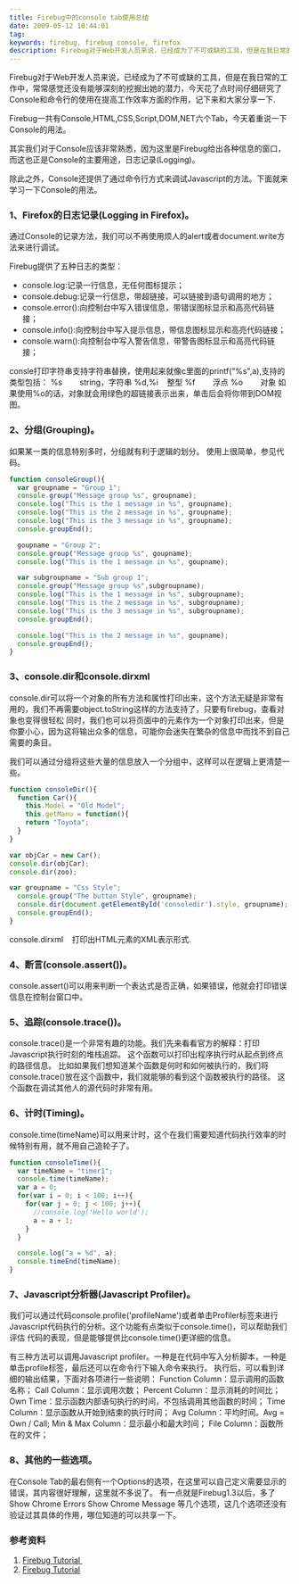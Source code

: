 ```yaml
---
title: Firebug中的console tab使用总结
date: 2009-05-12 10:44:01
tag: 
keywords: firebug, firebug console, firefox
description: Firebug对于Web开发人员来说，已经成为了不可或缺的工具，但是在我日常的工作中，常常感觉还没有能够深刻的挖掘出她的潜力，今天花了点时间仔细研究了Console和命令行的使用在提高工作效率方面的作用，记下来和大家分享一下。
---
```


Firebug对于Web开发人员来说，已经成为了不可或缺的工具，但是在我日常的工作中，常常感觉还没有能够深刻的挖掘出她的潜力，今天花了点时间仔细研究了Console和命令行的使用在提高工作效率方面的作用，记下来和大家分享一下.

Firebug一共有Console,HTML,CSS,Script,DOM,NET六个Tab，今天着重说一下Console的用法。

其实我们对于Console应该非常熟悉，因为这里是Firebug给出各种信息的窗口，而这也正是Console的主要用途，日志记录(Logging)。

除此之外，Console还提供了通过命令行方式来调试Javascript的方法。下面就来学习一下Console的用法。

### 1、Firefox的日志记录(Logging in Firefox)。
通过Console的记录方法，我们可以不再使用烦人的alert或者document.write方法来进行调试。

Firebug提供了五种日志的类型：

* console.log:记录一行信息，无任何图标提示；
* console.debug:记录一行信息，带超链接，可以链接到语句调用的地方；
* console.error():向控制台中写入错误信息，带错误图标显示和高亮代码链接；
* console.info():向控制台中写入提示信息，带信息图标显示和高亮代码链接；
* console.warn():向控制台中写入警告信息，带警告图标显示和高亮代码链接；

consle打印字符串支持字符串替换，使用起来就像c里面的printf(“%s",a),支持的类型包括：
%s        string，字符串
%d,%i    整型
%f        浮点
%o        对象
如果使用%o的话，对象就会用绿色的超链接表示出来，单击后会将你带到DOM视图。

### 2、分组(Grouping)。

如果某一类的信息特别多时，分组就有利于逻辑的划分。
使用上很简单，参见代码。

```javascript
function consoleGroup(){
  var groupname = "Group 1";
  console.group("Message group %s", groupname);
  console.log("This is the 1 message in %s", groupname);
  console.log("This is the 2 message in %s", groupname);
  console.log("This is the 3 message in %s", groupname);
  console.groupEnd();

  goupname = "Group 2";
  console.group("Message group %s", goupname);
  console.log("This is the 1 message in %s", goupname);

  var subgroupname = "Sub group 1";
  console.group("Message group %s",subgroupname);
  console.log("This is the 1 message in %s", subgroupname);
  console.log("This is the 2 message in %s", subgroupname);
  console.log("This is the 3 message in %s", subgroupname);
  console.groupEnd();

  console.log("This is the 2 message in %s", goupname);
  console.groupEnd();
}
```



### 3、console.dir和console.dirxml

console.dir可以将一个对象的所有方法和属性打印出来，这个方法无疑是非常有用的，我们不再需要object.toString这样的方法支持了，只要有firebug，查看对象也变得很轻松
同时，我们也可以将页面中的元素作为一个对象打印出来，但是你要小心，因为这将输出众多的信息，可能你会迷失在繁杂的信息中而找不到自己需要的条目。

我们可以通过分组将这些大量的信息放入一个分组中，这样可以在逻辑上更清楚一些。

```javascript
function consoleDir(){
  function Car(){
    this.Model = "Old Model";
    this.getManu = function(){
    return "Toyota";
  }
}

var objCar = new Car();
console.dir(objCar);
console.dir(zoo);

var groupname = "Css Style";
  console.group("The button Style", groupname);
  console.dir(document.getElementById('consoledir').style, groupname);
  console.groupEnd();
}
```


console.dirxml    打印出HTML元素的XML表示形式.

### 4、断言(console.assert())。
console.assert()可以用来判断一个表达式是否正确，如果错误，他就会打印错误信息在控制台窗口中。

### 5、追踪(console.trace())。
console.trace()是一个非常有趣的功能。我们先来看看官方的解释：打印Javascript执行时刻的堆栈追踪。
这个函数可以打印出程序执行时从起点到终点的路径信息。
比如如果我们想知道某个函数是何时和如何被执行的，我们将console.trace()放在这个函数中，我们就能够的看到这个函数被执行的路径。
这个函数在调试其他人的源代码时非常有用。

### 6、计时(Timing)。
console.time(timeName)可以用来计时，这个在我们需要知道代码执行效率的时候特别有用，就不用自己造轮子了。

```javascript
function consoleTime(){
  var timeName = "timer1";
  console.time(timeName);
  var a = 0;
  for(var i = 0; i < 100; i++){
    for(var j = 0; j < 100; j++){
      //console.log('Hello world');
      a = a + 1;
    }
  }

  console.log("a = %d", a);
  console.timeEnd(timeName);
}
```



### 7、Javascript分析器(Javascript Profiler)。
我们可以通过代码console.profile('profileName')或者单击Profiler标签来进行Javascript代码执行的分析。这个功能有点类似于console.time()，可以帮助我们评估
代码的表现，但是能够提供比console.time()更详细的信息。

有三种方法可以调用Javascript profiler。一种是在代码中写入分析脚本，一种是单击profile标签，最后还可以在命令行下输入命令来执行。
执行后，可以看到详细的输出结果，下面对各项进行一些说明：
Function Column：显示调用的函数名称；
Call Column：显示调用次数；
Percent Column：显示消耗的时间比；
Own Time：显示函数内部语句执行的时间，不包括调用其他函数的时间；
Time Column：显示函数从开始到结束的执行时间；
Avg Column：平均时间。Avg = Own / Call;
Min & Max Column：显示最小和最大时间；
File Column：函数所在的文件；

### 8、其他的一些选项。
在Console Tab的最右侧有一个Options的选项，在这里可以自己定义需要显示的错误，其内容很好理解，这里就不多说了。
有一点就是Firebug1.3以后，多了
Show Chrome Errors
Show Chrome Message
等几个选项，这几个选项还没有验证过其具体的作用，哪位知道的可以共享一下。

### 参考资料

1. [Firebug Tutorial ](http://michaelsync.net/2007/09/09/firebug-tutorial-logging-profiling-and-commandline-part-i)
2. [Firebug Tutorial](http://michaelsync.net/2007/09/10/firebug-tutorial-logging-profiling-and-commandline-part-ii)












